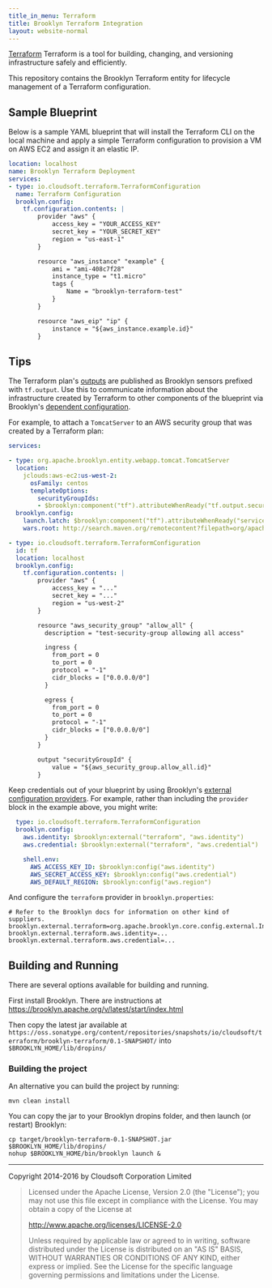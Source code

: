 ```yaml
---
title_in_menu: Terraform
title: Brooklyn Terraform Integration
layout: website-normal
---
```


[Terraform](https://terraform.io/) Terraform is a tool for building, changing, and versioning infrastructure safely and efficiently.

This repository contains the Brooklyn Terraform entity for lifecycle management of a Terraform configuration.

## Sample Blueprint

Below is a sample YAML blueprint that will install the Terraform CLI on the local machine and apply a simple Terraform configuration
to provision a VM on AWS EC2 and assign it an elastic IP.

```yaml
location: localhost
name: Brooklyn Terraform Deployment
services:
- type: io.cloudsoft.terraform.TerraformConfiguration
  name: Terraform Configuration
  brooklyn.config:
    tf.configuration.contents: |
        provider "aws" {
            access_key = "YOUR_ACCESS_KEY"
            secret_key = "YOUR_SECRET_KEY"
            region = "us-east-1"
        }

        resource "aws_instance" "example" {
            ami = "ami-408c7f28"
            instance_type = "t1.micro"
            tags {
                Name = "brooklyn-terraform-test"
            }
        }

        resource "aws_eip" "ip" {
            instance = "${aws_instance.example.id}"
        }
```

## Tips

The Terraform plan's [outputs](https://www.terraform.io/intro/getting-started/outputs.html)
are published as Brooklyn sensors prefixed with `tf.output`. Use this to communicate
information about the infrastructure created by Terraform to other components of the
blueprint via Brooklyn's [dependent configuration](https://brooklyn.apache.org/v/0.9.0/yaml/yaml-reference.html#dsl-commands).

For example, to attach a `TomcatServer` to an AWS security group that was created by
a Terraform plan:

```yaml
services:

- type: org.apache.brooklyn.entity.webapp.tomcat.TomcatServer
  location:
    jclouds:aws-ec2:us-west-2:
      osFamily: centos
      templateOptions:
        securityGroupIds:
        - $brooklyn:component("tf").attributeWhenReady("tf.output.securityGroupId")
  brooklyn.config:
    launch.latch: $brooklyn:component("tf").attributeWhenReady("service.isUp")
    wars.root: http://search.maven.org/remotecontent?filepath=org/apache/brooklyn/example/brooklyn-example-hello-world-webapp/0.9.0/brooklyn-example-hello-world-webapp-0.9.0.war

- type: io.cloudsoft.terraform.TerraformConfiguration
  id: tf
  location: localhost
  brooklyn.config:
    tf.configuration.contents: |
        provider "aws" {
            access_key = "..."
            secret_key = "..."
            region = "us-west-2"
        }

        resource "aws_security_group" "allow_all" {
          description = "test-security-group allowing all access"

          ingress {
            from_port = 0
            to_port = 0
            protocol = "-1"
            cidr_blocks = ["0.0.0.0/0"]
          }

          egress {
            from_port = 0
            to_port = 0
            protocol = "-1"
            cidr_blocks = ["0.0.0.0/0"]
          }
        }

        output "securityGroupId" {
            value = "${aws_security_group.allow_all.id}"
        }
```

Keep credentials out of your blueprint by using Brooklyn's
[external configuration providers](https://brooklyn.apache.org/v/latest/ops/externalized-configuration.html).
For example, rather than including the `provider` block in the example above,
you might write:

```yaml
  type: io.cloudsoft.terraform.TerraformConfiguration
  brooklyn.config:
    aws.identity: $brooklyn:external("terraform", "aws.identity")
    aws.credential: $brooklyn:external("terraform", "aws.credential")

    shell.env:
      AWS_ACCESS_KEY_ID: $brooklyn:config("aws.identity")
      AWS_SECRET_ACCESS_KEY: $brooklyn:config("aws.credential")
      AWS_DEFAULT_REGION: $brooklyn:config("aws.region")
```

And configure the `terraform` provider in `brooklyn.properties`:
```
# Refer to the Brooklyn docs for information on other kind of suppliers.
brooklyn.external.terraform=org.apache.brooklyn.core.config.external.InPlaceExternalConfigSupplier
brooklyn.external.terraform.aws.identity=...
brooklyn.external.terraform.aws.credential=...
```


## Building and Running

There are several options available for building and running.

First install Brooklyn. There are instructions at https://brooklyn.apache.org/v/latest/start/index.html

Then copy the latest jar available at `https://oss.sonatype.org/content/repositories/snapshots/io/cloudsoft/terraform/brooklyn-terraform/0.1-SNAPSHOT/` into `$BROOKLYN_HOME/lib/dropins/`

### Building the project

An alternative you can build the project by running:

    mvn clean install

You can copy the jar to your Brooklyn dropins folder, and then launch (or restart) Brooklyn:

    cp target/brooklyn-terraform-0.1-SNAPSHOT.jar $BROOKLYN_HOME/lib/dropins/
    nohup $BROOKLYN_HOME/bin/brooklyn launch &

----

Copyright 2014-2016 by Cloudsoft Corporation Limited

> Licensed under the Apache License, Version 2.0 (the "License");
> you may not use this file except in compliance with the License.
> You may obtain a copy of the License at
>
> http://www.apache.org/licenses/LICENSE-2.0
>
> Unless required by applicable law or agreed to in writing, software
> distributed under the License is distributed on an "AS IS" BASIS,
> WITHOUT WARRANTIES OR CONDITIONS OF ANY KIND, either express or implied.
> See the License for the specific language governing permissions and
> limitations under the License.
